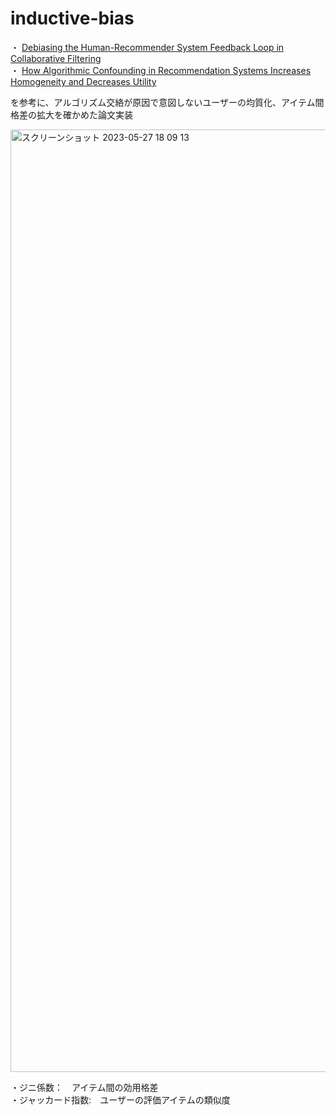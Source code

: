 # inductive-bias

・ [Debiasing the Human-Recommender System Feedback Loop in Collaborative Filtering](https://dl.acm.org/doi/abs/10.1145/3308560.3317303?casa_token=8nt5FYhQYBwAAAAA:H6nCAKv5NhVweM3EAXYgc3RWiw3Q120jJcTPZvXu_YHSpYDNn7Camt24nEXg0_G-fIY9joCM3azY)  
・ [How Algorithmic Confounding in Recommendation Systems Increases Homogeneity and Decreases Utility](https://dl.acm.org/doi/abs/10.1145/3240323.3240370)

を参考に、アルゴリズム交絡が原因で意図しないユーザーの均質化、アイテム間格差の拡大を確かめた論文実装

<img width="1508" alt="スクリーンショット 2023-05-27 18 09 13" src="https://github.com/tatsuki1107/inductive-bias/assets/79680980/0081e9f3-6b9e-42f2-9578-8588992dd277">

・ジニ係数：　アイテム間の効用格差  
・ジャッカード指数:　ユーザーの評価アイテムの類似度
